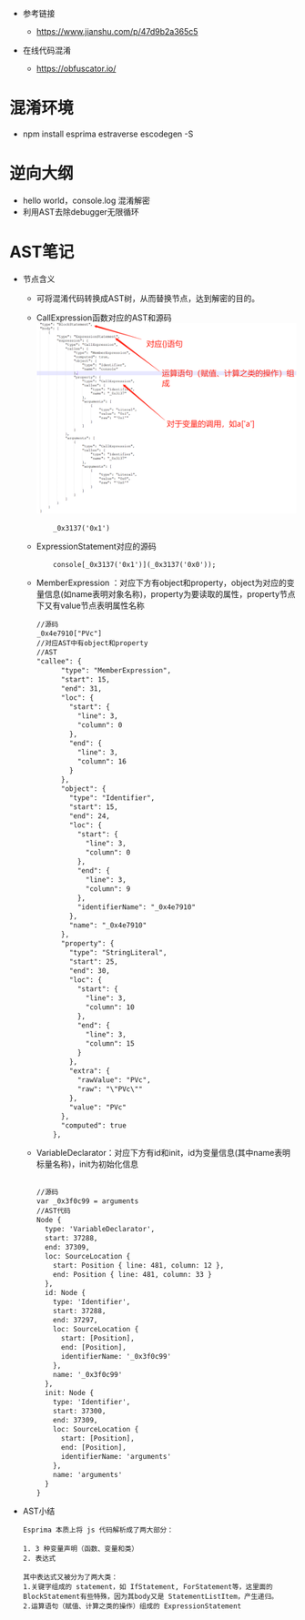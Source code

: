 

* 参考链接
    * https://www.jianshu.com/p/47d9b2a365c5



* 在线代码混淆
    * https://obfuscator.io/

# 混淆环境
* npm install esprima estraverse escodegen -S



# 逆向大纲
* hello world，console.log 混淆解密
* 利用AST去除debugger无限循环



# AST笔记
* 节点含义

    * 可将混淆代码转换成AST树，从而替换节点，达到解密的目的。
    * CallExpression函数对应的AST和源码
    ![avatar](../../../../../docs/js_ast_tree_hello_word.png)  
        ```
            _0x3137('0x1')
        ```
    * ExpressionStatement对应的源码
        ```
            console[_0x3137('0x1')](_0x3137('0x0'));
        ```
      
    * MemberExpression ：对应下方有object和property，object为对应的变量信息(如name表明对象名称)，property为要读取的属性，property节点下又有value节点表明属性名称
        ```
        //源码
        _0x4e7910["PVc"]
        //对应AST中有object和property
        //AST
        "callee": {
              "type": "MemberExpression",
              "start": 15,
              "end": 31,
              "loc": {
                "start": {
                  "line": 3,
                  "column": 0
                },
                "end": {
                  "line": 3,
                  "column": 16
                }
              },
              "object": {
                "type": "Identifier",
                "start": 15,
                "end": 24,
                "loc": {
                  "start": {
                    "line": 3,
                    "column": 0
                  },
                  "end": {
                    "line": 3,
                    "column": 9
                  },
                  "identifierName": "_0x4e7910"
                },
                "name": "_0x4e7910"
              },
              "property": {
                "type": "StringLiteral",
                "start": 25,
                "end": 30,
                "loc": {
                  "start": {
                    "line": 3,
                    "column": 10
                  },
                  "end": {
                    "line": 3,
                    "column": 15
                  }
                },
                "extra": {
                  "rawValue": "PVc",
                  "raw": "\"PVc\""
                },
                "value": "PVc"
              },
              "computed": true
            },
        ```

    * VariableDeclarator：对应下方有id和init，id为变量信息(其中name表明标量名称)，init为初始化信息
        ```
        
        //源码
        var _0x3f0c99 = arguments
        //AST代码
        Node {
          type: 'VariableDeclarator',
          start: 37288,
          end: 37309,
          loc: SourceLocation {
            start: Position { line: 481, column: 12 },
            end: Position { line: 481, column: 33 }
          },
          id: Node {
            type: 'Identifier',
            start: 37288,
            end: 37297,
            loc: SourceLocation {
              start: [Position],
              end: [Position],
              identifierName: '_0x3f0c99'
            },
            name: '_0x3f0c99'
          },
          init: Node {
            type: 'Identifier',
            start: 37300,
            end: 37309,
            loc: SourceLocation {
              start: [Position],
              end: [Position],
              identifierName: 'arguments'
            },
            name: 'arguments'
          }
        }

        ```





* AST小结
    ```
    Esprima 本质上将 js 代码解析成了两大部分：
    
    1. 3 种变量声明（函数、变量和类）
    2. 表达式
  
    其中表达式又被分为了两大类：
    1.关键字组成的 statement，如 IfStatement, ForStatement等，这里面的BlockStatement有些特殊，因为其body又是 StatementListItem，产生递归。
    2.运算语句（赋值、计算之类的操作）组成的 ExpressionStatement
    
    ```